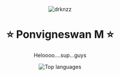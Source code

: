 <!-- Profile Views -->
<p align="center">
  <img src="https://komarev.com/ghpvc/?username=drknzz&label=Profile%20views&color=0e75b6&style=flat" alt="drknzz" />
</p>

<!-- Header -->
<h1 align="center">⭐ Ponvigneswan M ⭐</h1>

<!-- Greeting -->
<p align="center">Heloooo....sup...guys</p>

<!-- Language Usage -->
<p align="center">
  <img src="https://github-readme-stats.vercel.app/api/top-langs/?username=drknzz&layout=compact&langs_count=10&theme=dark" alt="Top languages" />
</p>
